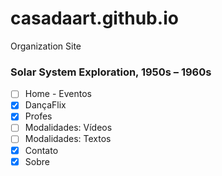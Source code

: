 # casadaart.github.io
Organization Site

### Solar System Exploration, 1950s – 1960s

- [ ] Home - Eventos
- [x] DançaFlix
- [x] Profes
- [ ] Modalidades: Vídeos
- [ ] Modalidades: Textos
- [x] Contato
- [x] Sobre